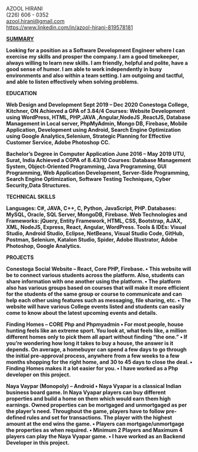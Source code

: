  
AZOOL HIRANI
<br>(226) 606 - 0352 
<br>azool.hirani@gmail.com
<br>https://www.linkedin.com/in/azool-hirani-819578181



<b><u>SUMMARY</u><b>

Looking for a position as a Software Development Engineer where I can exercise my skills and prosper the company. I am a good timekeeper, always willing to learn new skills. I am friendly, helpful and polite, have a good sense of humor. I am able to work independently in busy environments and also within a team setting. I am outgoing and tactful, and able to listen effectively when solving problems.

**EDUCATION**

Web Design and Development          			                                                             Sept 2019 – Dec 2020
Conestoga College, Kitchner, ON
Achieved a GPA of 3.84/4
Courses: Website Development using WordPress, HTML, PHP,JAVA ,Angular,NodeJS ,ReactJS, Database Management in Local server, PhpMyAdmin, Mongo DB, Firebase, Mobile Application, Development using Android, Search Engine Optimization using Google Analytics,Selenium, Strategic Planning for Effective Customer Service, Adobe Photoshop CC.

Bachelor’s Degree in Computer Application                                                              June 2016 – May 2019 
UTU, Surat, India
Achieved a CGPA of 8.43/10
Courses: Database Management System, Object-Oriented Programming, Java Programming, GUI Programming, Web Application Development, Server-Side Programming, Search Engine Optimization, Software Testing Techniques, Cyber Security,Data Structures.

TECHNICAL SKILLS

Languages: C#, JAVA, C++, C, Python, JavaScript, PHP.
Databases: MySQL, Oracle, SQL Server, MongoDB, Firebase. 
Web Technologies and Frameworks: jQuery, Entity Framework, HTML, CSS, Bootstrap, AJAX, XML, NodeJS, Express, React, Angular, WordPress. 
Tools & IDEs: Visual Studio, Android Studio, Eclipse, NetBeans, Visual Studio Code, GitHub, Postman, Selenium, Katalon Studio, Spider, Adobe Illustrator, Adobe Photoshop, Google Analytics.


PROJECTS

Conestoga Social Website – React, Core PHP, Firebase.
•	This website will be to connect various students across the platform. Also, students can share information with one another using the platform.
•	The platform also has various groups based on courses that will make it more efficient for the students of the same group or course to communicate and can help each other using features such as messaging, file sharing, etc.
•	The website will have various College events listed and students can easily come to know about the latest upcoming events and details.


Finding Homes – CORE Php and Phpmyadmin
•	For most people, house hunting feels like an extreme sport. You look at, what feels like, a million different homes only to pick them all apart without finding “the one.”
•	If you’re wondering how long it takes to buy a house, the answer is it depends. On average, a homebuyer can spend a few days to go through the initial pre-approval process, anywhere from a few weeks to a few months shopping for the right home, and 30 to 45 days to close the deal.
•	Finding Homes makes it a lot easier for you.
•	I have worked as a Php developer on this project.

Naya Vaypar (Monopoly) – Android
•	Naya Vyapar is a classical Indian business board game. In Naya Vyapar players can buy different properties and build a home on them which would earn them high earnings. Owned properties can be mortgaged and unmortgaged as per the player’s need. Throughout the game, players have to follow pre-defined rules and set for transactions. The player with the highest amount at the end wins the game.
•	Players can mortgage/unmortgage the properties as when required.
•	Minimum 2 Players and Maximum 4 players can play the Naya Vyapar game.
•	I have worked as an Backend Developer in this project.
